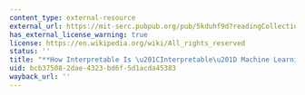 ```yaml
---
content_type: external-resource
external_url: https://mit-serc.pubpub.org/pub/5kduhf9d?readingCollection=65a1a268
has_external_license_warning: true
license: https://en.wikipedia.org/wiki/All_rights_reserved
status: ''
title: "**How Interpretable Is \u201CInterpretable\u201D Machine Learning?**"
uid: bcb37508-2dae-4323-bd6f-5d1acda45383
wayback_url: ''
---
```

